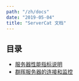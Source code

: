 ```yaml
---
path: "/zh/docs"
date: "2019-05-04"
title: "ServerCat 文档"
---
```


## 目录

* [服务器性能指标说明](/zh/docs/facts)
* [群晖服务器的连接和监控](/zh/docs/servers)
